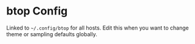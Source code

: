 # btop Config

Linked to `~/.config/btop` for all hosts. Edit this when you want to change theme or sampling defaults globally.
